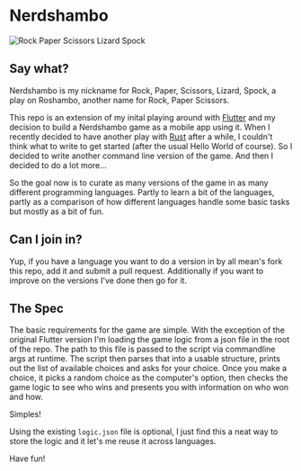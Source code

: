 Nerdshambo
==========

![Rock Paper Scissors Lizard Spock](https://i.stack.imgur.com/ltfS9m.png)

Say what?
---------

Nerdshambo is my nickname for Rock, Paper, Scissors, Lizard, Spock, a play on
Roshambo, another name for Rock, Paper Scissors.

This repo is an extension of my inital playing around with [Flutter](https://flutter.dev)
and my decision to build a Nerdshambo game as a mobile app using it. When I
recently decided to have another play with [Rust](htts://rust-lang.org) after
a while, I couldn't think what to write to get started (after the usual Hello
World of course). So I decided to write another command line version of the game.
And then I decided to do a lot more...

So the goal now is to curate as many versions of the game in as many different
programming languages. Partly to learn a bit of the languages, partly as a
comparison of how different languages handle some basic tasks but mostly as a
bit of fun.

Can I join in?
--------------

Yup, if you have a language you want to do a version in by all mean's fork
this repo, add it and submit a pull request. Additionally if you want to improve
on the versions I've done then go for it.

The Spec
-------

The basic requirements for the game are simple. With the exception of the
original Flutter version I'm loading the game logic from a json file in the root
of the repo. The path to this file is passed to the script via commandline args
at runtime. The script then parses that into a usable structure, prints out the
list of available choices and asks for your choice. Once you make a choice, it
picks a random choice as the computer's option, then checks the game logic to
see who wins and presents you with information on who won and how.

Simples!

Using the existing `logic.json` file is optional, I just find this a neat way
to store the logic and it let's me reuse it across languages.

Have fun!
